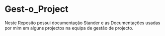 # Gest-o_Project
Neste Reposito possui documentação Stander e as Documentações usadas por mim em alguns projectos na equipa de gestão de projecto.
